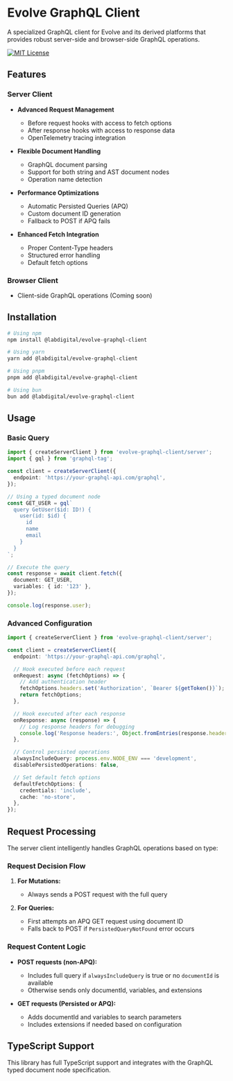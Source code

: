 # Evolve GraphQL Client

A specialized GraphQL client for Evolve and its derived platforms that provides robust server-side and browser-side GraphQL operations.

[![MIT License](https://img.shields.io/badge/License-MIT-blue.svg)](LICENSE)

## Features

### Server Client
- **Advanced Request Management**
  - Before request hooks with access to fetch options
  - After response hooks with access to response data
  - OpenTelemetry tracing integration

- **Flexible Document Handling**
  - GraphQL document parsing
  - Support for both string and AST document nodes
  - Operation name detection

- **Performance Optimizations**
  - Automatic Persisted Queries (APQ)
  - Custom document ID generation
  - Fallback to POST if APQ fails

- **Enhanced Fetch Integration**
  - Proper Content-Type headers
  - Structured error handling
  - Default fetch options

### Browser Client
- Client-side GraphQL operations (Coming soon)

## Installation

```bash
# Using npm
npm install @labdigital/evolve-graphql-client

# Using yarn
yarn add @labdigital/evolve-graphql-client

# Using pnpm
pnpm add @labdigital/evolve-graphql-client

# Using bun
bun add @labdigital/evolve-graphql-client
```

## Usage

### Basic Query

```typescript
import { createServerClient } from 'evolve-graphql-client/server';
import { gql } from 'graphql-tag';

const client = createServerClient({
  endpoint: 'https://your-graphql-api.com/graphql',
});

// Using a typed document node
const GET_USER = gql`
  query GetUser($id: ID!) {
    user(id: $id) {
      id
      name
      email
    }
  }
`;

// Execute the query
const response = await client.fetch({
  document: GET_USER,
  variables: { id: '123' },
});

console.log(response.user);
```

### Advanced Configuration

```typescript
import { createServerClient } from 'evolve-graphql-client/server';

const client = createServerClient({
  endpoint: 'https://your-graphql-api.com/graphql',

  // Hook executed before each request
  onRequest: async (fetchOptions) => {
    // Add authentication header
    fetchOptions.headers.set('Authorization', `Bearer ${getToken()}`);
    return fetchOptions;
  },

  // Hook executed after each response
  onResponse: async (response) => {
    // Log response headers for debugging
    console.log('Response headers:', Object.fromEntries(response.headers.entries()));
  },

  // Control persisted operations
  alwaysIncludeQuery: process.env.NODE_ENV === 'development',
  disablePersistedOperations: false,

  // Set default fetch options
  defaultFetchOptions: {
    credentials: 'include',
    cache: 'no-store',
  },
});
```

## Request Processing

The server client intelligently handles GraphQL operations based on type:

### Request Decision Flow
1. **For Mutations:**
   - Always sends a POST request with the full query

2. **For Queries:**
   - First attempts an APQ GET request using document ID
   - Falls back to POST if `PersistedQueryNotFound` error occurs

### Request Content Logic
- **POST requests (non-APQ):**
  - Includes full query if `alwaysIncludeQuery` is true or no `documentId` is available
  - Otherwise sends only documentId, variables, and extensions

- **GET requests (Persisted or APQ):**
  - Adds documentId and variables to search parameters
  - Includes extensions if needed based on configuration

## TypeScript Support

This library has full TypeScript support and integrates with the GraphQL typed document node specification.
